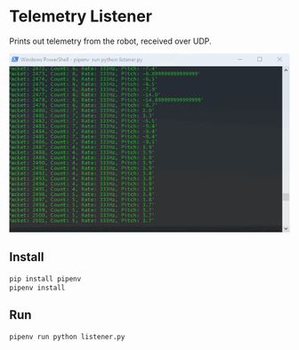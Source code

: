 # Telemetry Listener

Prints out telemetry from the robot, received over UDP.

![](listener.gif)

## Install

    pip install pipenv
    pipenv install

## Run

    pipenv run python listener.py
